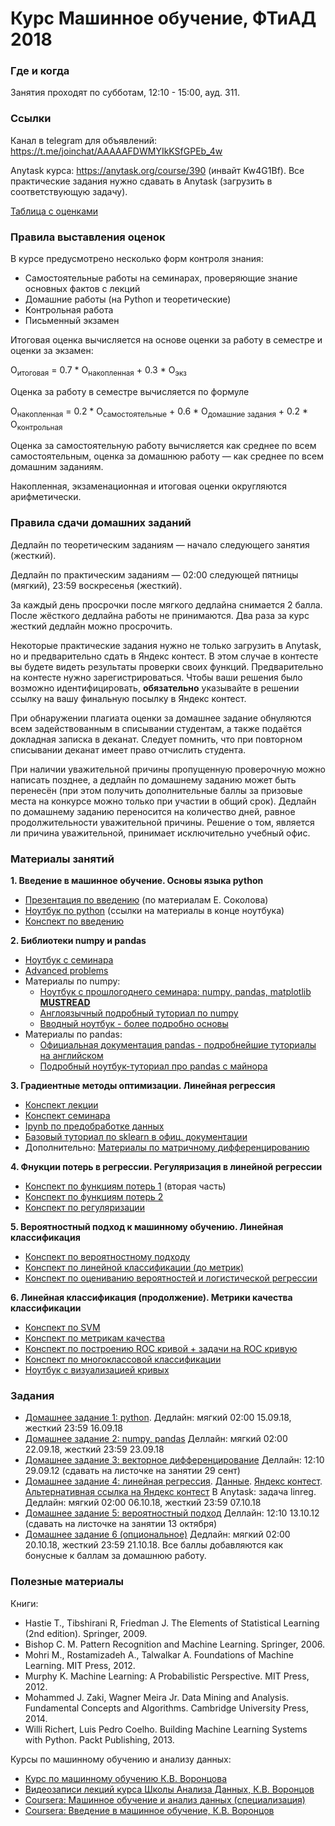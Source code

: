 # Курс Машинное обучение, ФТиАД 2018

### Где и когда
Занятия проходят по субботам, 12:10 - 15:00, ауд. 311.

### Ссылки
Канал в telegram для объявлений: https://t.me/joinchat/AAAAAFDWMYIkKSfGPEb_4w

Anytask курса: https://anytask.org/course/390 (инвайт Kw4G1Bf). Все практические задания нужно сдавать в Anytask (загрузить в соответствующую задачу).

[Таблица с оценками](https://docs.google.com/spreadsheets/d/1u832G7b9aRyayoncaKXr7XPD6WisDr85AYRBKSVCMq0/edit?usp=sharing)

### Правила выставления оценок
В курсе предусмотрено несколько форм контроля знания:
* Самостоятельные работы на семинарах, проверяющие знание основных фактов с лекций
* Домашние работы (на Python и теоретические)
* Контрольная работа
* Письменный экзамен

Итоговая оценка вычисляется на основе оценки за работу в семестре и оценки за экзамен:

O<sub>итоговая</sub> = 0.7 * O<sub>накопленная</sub> + 0.3 * О<sub>экз</sub>

Оценка за работу в семестре вычисляется по формуле

O<sub>накопленная</sub> = 0.2 * O<sub>самостоятельные</sub> + 0.6 * О<sub>домашние задания</sub> + 0.2 * О<sub>контрольная</sub>

Оценка за самостоятельную работу вычисляется как среднее по всем самостоятельным, оценка за домашнюю работу — как среднее по всем домашним заданиям.

Накопленная, экзаменационная и итоговая оценки округляются арифметически.

### Правила сдачи домашних заданий

Дедлайн по теоретическим заданиям — начало следующего занятия (жесткий).

Дедлайн по практическим заданиям — 02:00 следующей пятницы (мягкий), 23:59 воскресенья (жесткий). 

За каждый день просрочки после мягкого дедлайна снимается 2 балла. После жёсткого дедлайна работы не принимаются. Два раза за курс жесткий дедлайн можно просрочить.

Некоторые практические задания нужно не только загрузить в Anytask, но и предварительно сдать в Яндекс контест. В этом случае в контесте вы будете видеть результаты проверки своих функций. Предварительно на контесте нужно зарегистрироваться. Чтобы ваши решения было возможно идентифицировать, __обязательно__ указывайте в решении ссылку на вашу финальную посылку в Яндекс контест.

При обнаружении плагиата оценки за домашнее задание обнуляются всем задействованным в списывании студентам, а также подаётся докладная записка в деканат. Следует помнить, что при повторном списывании деканат имеет право отчислить студента.

При наличии уважительной причины пропущенную проверочную можно написать позднее, а дедлайн по домашнему заданию может быть перенесён (при этом получить дополнительные баллы за призовые места на конкурсе можно только при участии в общий срок). Дедлайн по домашнему заданию переносится на количество дней, равное продолжительности уважительной причины. Решение о том, является ли причина уважительной, принимает исключительно учебный офис.

### Материалы занятий
__1. Введение в машинное обучение. Основы языка python__
* [Презентация по введению](https://github.com/ftad/ML2018/blob/master/materials/lesson1/lecture_intro.pdf) (по материалам Е. Соколова)
* [Ноутбук по python](https://github.com/ftad/ML2018/blob/master/materials/lesson1/Seminar_python.ipynb) (ссылки на материалы в конце ноутбука)
* [Конспект по введению](https://github.com/esokolov/ml-course-hse/blob/master/2018-fall/lecture-notes/lecture01-intro.pdf)

__2. Библиотеки numpy и pandas__
* [Ноутбук с семинара](https://github.com/ftad/ML2018/blob/master/materials/lesson/Numpy_pandas_seminar.ipynb)
* [Advanced problems](https://github.com/ftad/ML2018/blob/master/materials/lesson/problems_numpy.ipynb)
* Материалы по numpy:
    * [Ноутбук с прошлогоднего семинара: numpy, pandas, matplotlib __MUSTREAD__](https://github.com/nadiinchi/HSE_FCS_seminars/blob/master/materials/sem.01.ipynb)
    * [Англоязычный подробный туториал по numpy](http://nbviewer.jupyter.org/github/Atlas7/scipy-tentative-numpy-tutorials/blob/master/tentative-numpy-tutorial.ipynb)
    * [Вводный ноутбук - более подробно основы](https://github.com/nadiinchi/HSE_minor_DataAnalysis_seminars_iad16/blob/master/materials/Sem2_NumPy.ipynb)
*  Материалы по pandas:
    * [Официальная документация pandas - подробнейшие туториалы на английском](http://pandas.pydata.org/pandas-docs/stable/10min.html)
    * [Подробный ноутбук-туториал про pandas с майнора](https://github.com/nadiinchi/HSE_minor_DataAnalysis_seminars_iad16/blob/master/materials/Seminar3_pandas.ipynb)
    
__3. Градиентные методы оптимизации. Линейная регрессия__
* [Конспект лекции](https://github.com/esokolov/ml-course-hse/blob/master/2018-fall/lecture-notes/lecture02-linregr.pdf)
* [Конспект семинара](https://github.com/esokolov/ml-course-hse/blob/master/2018-fall/seminars/sem03-linregr.pdf)
* [Ipynb по предобработке данных](https://github.com/ftad/ML2018/blob/master/materials/lesson3/sem_preprocessing.ipynb)
* [Базовый туториал по sklearn в офиц. документации](http://scikit-learn.org/stable/tutorial/basic/tutorial.html)
* Дополнительно: [Материалы по матричному дифференцированию](https://www.cs.ox.ac.uk/files/723/NA-08-01.pdf)

__4. Фнукции потерь в регрессии. Регуляризация в линейной регрессии__
* [Конспект по функциям потерь 1](https://github.com/ftad/ML2018/blob/master/materials/lesson4/preprocessing_and_loss_funcs.ipynb) (вторая часть)
* [Конспект по функциям потерь 2](https://github.com/esokolov/ml-course-hse/blob/master/2018-fall/lecture-notes/lecture02-linregr.pdf)
* [Конспект по регуляризации](https://github.com/esokolov/ml-course-hse/blob/master/2018-fall/lecture-notes/lecture03-linregr.pdf)

__5. Вероятностный подход к машинному обучению. Линейная классификация__
* [Конспект по вероятностному подходу](https://github.com/esokolov/ml-course-hse/blob/master/2018-fall/seminars/sem04-linregr.pdf)
* [Конспект по линейной классификации (до метрик)](https://github.com/esokolov/ml-course-hse/blob/master/2018-fall/lecture-notes/lecture04-linclass.pdf)
* [Конспект по оцениванию вероятностей и логистической регрессии](https://github.com/esokolov/ml-course-hse/blob/master/2018-fall/lecture-notes/lecture05-linclass.pdf)

__6. Линейная классификация (продолжение). Метрики качества классификации__
* [Конспект по SVM](https://github.com/esokolov/ml-course-hse/blob/master/2018-fall/lecture-notes/lecture05-linclass.pdf)
* [Конспект по метрикам качества](https://github.com/esokolov/ml-course-hse/blob/master/2018-fall/lecture-notes/lecture04-linclass.pdf)
* [Конспект по построению ROC кривой + задачи на ROC кривую](https://github.com/esokolov/ml-course-hse/blob/master/2018-fall/seminars/sem05-linclass-metrics.pdf)
* [Конспект по многоклассовой классификации](https://github.com/esokolov/ml-course-hse/blob/master/2018-fall/lecture-notes/lecture06-linclass.pdf)
* [Ноутбук с визуализацией кривых](https://github.com/ftad/ML2018/blob/master/materials/lesson6/roc_rpc_vis.ipynb)

### Задания
* [Домашнее задание 1: python](https://github.com/ftad/ML2018/blob/master/materials/lesson1/homework1.ipynb). Дедлайн: мягкий 02:00 15.09.18, жесткий 23:59 16.09.18
* [Домашнее задание 2: numpy, pandas](https://github.com/ftad/ML2018/blob/master/materials/lesson/homework2.ipynb) Деллайн: мягкий 02:00 22.09.18, жесткий 23:59 23.09.18
* [Домашнее задание 3: векторное дифференцирование](https://github.com/ftad/ML2018/blob/master/materials/lesson3/homework03-linreg.pdf) Деллайн: 12:10 29.09.12 (сдавать на листочке на занятии 29 сент)
* [Домашнее задание 4: линейная регрессия](https://github.com/ftad/ML2018/blob/master/materials/lesson4/homework4.ipynb). [Данные](https://github.com/esokolov/ml-course-hse/blob/master/2018-fall/homeworks-practice/data/homework-practice-03-data.csv). [Яндекс контест](https://contest.yandex.ru/contest/9247). [Альтернативная ссылка на Яндекс контест](https://official.contest.yandex.ru/contest/9247) В Anytask: задача linreg. Дедлайн: мягкий 02:00 06.10.18, жесткий 23:59 07.10.18
* [Домашнее задание 5: вероятностный подход](https://github.com/ftad/ML2018/blob/master/materials/lesson5/homework5.pdf) Деллайн: 12:10 13.10.12 (сдавать на листочке на занятии 13 октября)
* [Домашнее задание 6 (опциональное)](https://github.com/ftad/ML2018/blob/master/materials/lesson6/homework6_opt.ipynb) Дедлайн: мягкий 02:00 20.10.18, жесткий 23:59 21.10.18. Все баллы добавляются как бонусные к баллам за домашнюю работу. 

### Полезные материалы
Книги:
* Hastie T., Tibshirani R, Friedman J. The Elements of Statistical Learning (2nd edition). Springer, 2009.
* Bishop C. M. Pattern Recognition and Machine Learning. Springer, 2006.
* Mohri M., Rostamizadeh A., Talwalkar A. Foundations of Machine Learning. MIT Press, 2012.
* Murphy K. Machine Learning: A Probabilistic Perspective. MIT Press, 2012.
* Mohammed J. Zaki, Wagner Meira Jr. Data Mining and Analysis. Fundamental Concepts and Algorithms. Cambridge University Press, 2014.
* Willi Richert, Luis Pedro Coelho. Building Machine Learning Systems with Python. Packt Publishing, 2013.

Курсы по машинному обучению и анализу данных:
* [Курс по машинному обучению К.В. Воронцова](http://www.machinelearning.ru/wiki/index.php?title=Машинное_обучение_%28курс_лекций%2C_К.В.Воронцов%29)
* [Видеозаписи лекций курса Школы Анализа Данных, К.В. Воронцов](https://yandexdataschool.ru/edu-process/courses/machine-learning)
* [Coursera: Машинное обучение и анализ данных (специализация)](https://www.coursera.org/specializations/machine-learning-data-analysis)
* [Coursera: Введение в машинное обучение, К.В. Воронцов](https://www.coursera.org/learn/introduction-machine-learning)
